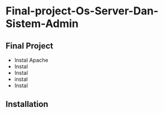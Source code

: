 # Final-project-Os-Server-Dan-Sistem-Admin

## Final Project

- Instal Apache
- Instal
- Instal
- instal
- Instal

## Installation

